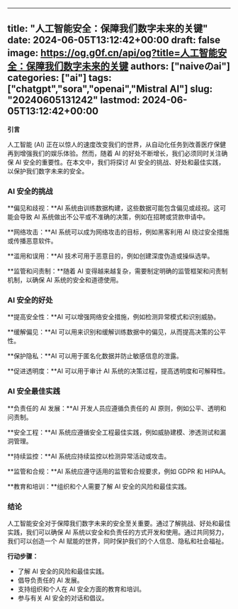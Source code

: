 
---
title: "人工智能安全：保障我们数字未来的关键"
date: 2024-06-05T13:12:42+00:00
draft: false
image: https://og.g0f.cn/api/og?title=人工智能安全：保障我们数字未来的关键
authors: ["naiveのai"]
categories: ["ai"]
tags: ["chatgpt","sora","openai","Mistral AI"]
slug: "20240605131242"
lastmod: 2024-06-05T13:12:42+00:00
---
**引言**

人工智能 (AI) 正在以惊人的速度改变我们的世界，从自动化任务到改善医疗保健再到增强我们的娱乐体验。然而，随着 AI 的好处不断增长，我们必须同时关注确保 AI 安全的重要性。在本文中，我们将探讨 AI 安全的挑战、好处和最佳实践，以保护我们数字未来的安全。

### **AI 安全的挑战**

**偏见和歧视：**AI 系统由训练数据构建，这些数据可能包含偏见或歧视。这可能会导致 AI 系统做出不公平或不准确的决策，例如在招聘或贷款申请中。

**网络攻击：**AI 系统可以成为网络攻击的目标，例如黑客利用 AI 绕过安全措施或传播恶意软件。

**滥用和误用：**AI 技术可用于恶意目的，例如创建深度伪造或操纵选举。

**监管和问责制：**随着 AI 变得越来越复杂，需要制定明确的监管框架和问责制机制，以确保 AI 系统的安全和道德使用。

### **AI 安全的好处**

**提高安全性：**AI 可以增强网络安全措施，例如检测异常模式和识别威胁。

**缓解偏见：**AI 可以用来识别和缓解训练数据中的偏见，从而提高决策的公平性。

**保护隐私：**AI 可以用于匿名化数据并防止敏感信息的泄露。

**促进透明度：**AI 可以用于审计 AI 系统的决策过程，提高透明度和可解释性。

### **AI 安全最佳实践**

**负责任的 AI 发展：**AI 开发人员应遵循负责任的 AI 原则，例如公平、透明和问责制。

**安全工程：**AI 系统应遵循安全工程最佳实践，例如威胁建模、渗透测试和漏洞管理。

**持续监控：**AI 系统应持续监控以检测异常活动或攻击。

**监管和合规：**AI 系统应遵守适用的监管和合规要求，例如 GDPR 和 HIPAA。

**教育和培训：**组织和个人需要了解 AI 安全的风险和最佳实践。

### **结论**

人工智能安全对于保障我们数字未来的安全至关重要。通过了解挑战、好处和最佳实践，我们可以确保 AI 系统以安全和负责任的方式开发和使用。通过共同努力，我们可以创造一个 AI 赋能的世界，同时保护我们的个人信息、隐私和社会福祉。

**行动步骤：**

* 了解 AI 安全的风险和最佳实践。
* 倡导负责任的 AI 发展。
* 支持组织和个人在 AI 安全方面的教育和培训。
* 参与有关 AI 安全的对话和倡议。